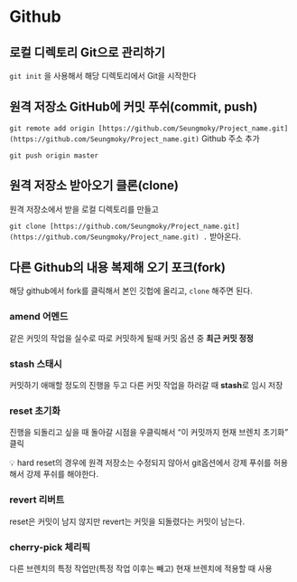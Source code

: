 # Github

## 로컬 디렉토리 Git으로 관리하기

`git init` 을 사용해서 해당 디렉토리에서 Git을 시작한다

## 원격 저장소 GitHub에 커밋 푸쉬(commit, push)

`git remote add origin [https://github.com/Seungmoky/Project_name.git](https://github.com/Seungmoky/Project_name.git)` Github 주소 추가

`git push origin master`

## 원격 저장소 받아오기 클론(clone)

원격 저장소에서 받을 로컬 디렉토리를 만들고

`git clone [https://github.com/Seungmoky/Project_name.git](https://github.com/Seungmoky/Project_name.git) .` 받아온다.

## 다른 Github의 내용 복제해 오기 포크(fork)

해당 github에서 fork를 클릭해서 본인 깃헙에 올리고, `clone` 해주면 된다.

### amend 어멘드

같은 커밋의 작업을 실수로 따로 커밋하게 될때 커밋 옵션 중 **최근 커밋 정정**

### stash 스태시

커밋하기 애매할 정도의 진행을 두고 다른 커밋 작업을 하러갈 때 **stash**로 임시 저장

### reset 초기화

진행을 되돌리고 싶을 때 돌아갈 시점을 우클릭해서 “이 커밋까지 현재 브렌치 초기화” 클릭

<aside>
💡 hard reset의 경우에 원격 저장소는 수정되지 않아서 git옵션에서 강제 푸쉬를 허용해서 강제 푸쉬를 해야한다.

</aside>

### revert 리버트

reset은 커밋이  남지 않지만 revert는 커밋을 되돌렸다는 커밋이 남는다.

### cherry-pick 체리픽

다른 브렌치의 특정 작업만(특정 작업 이후는 빼고) 현재 브렌치에 적용할 때 사용